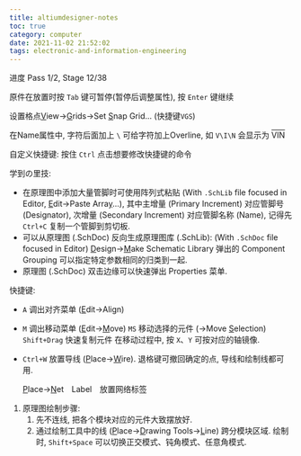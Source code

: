 ```yaml
---
title: altiumdesigner-notes
toc: true
category: computer
date: 2021-11-02 21:52:02
tags: electronic-and-information-engineering
---
```


进度 Pass 1/2, Stage 12/38

<!-- more -->

原件在放置时按 `Tab` 键可暂停(暂停后调整属性), 按 `Enter` 键继续

设置格点<ins>V</ins>iew-><ins>G</ins>rids->Set <ins>S</ins>nap Grid... (快捷键`VGS`)

在Name属性中, 字符后面加上 `\` 可给字符加上Overline, 如 `V\I\N` 会显示为 <span style="text-decoration:overline">VIN</span>

自定义快捷键: 按住 `Ctrl` 点击想要修改快捷键的命令

学到の里技:
* 在原理图中添加大量管脚时可使用阵列式粘贴 (With `.SchLib` file focused in Editor, <u>E</u>dit->Paste Arra<u>y</u>...), 其中主增量 (Primary Increment) 对应管脚号 (Designator), 次增量 (Secondary Increment) 对应管脚名称 (Name), 记得先 `Ctrl+C` 复制一个管脚到剪切板.
* 可以从原理图 (.SchDoc) 反向生成原理图库 (.SchLib): (With `.SchDoc` file focused in Editor) <u>D</u>esign-><u>M</u>ake Schematic Library
  弹出的 Component Grouping 可以指定特定参数相同的归类到一起.
* 原理图 (.SchDoc) 双击边缘可以快速弹出 Properties 菜单.

快捷键:
* `A` 调出对齐菜单 (<u>E</u>dit->Ali<u>g</u>n)
* `M` 调出移动菜单 (<u>E</u>dit-><u>M</u>ove)
  `MS` 移动选择的元件 (->Move <u>S</u>election)
`Shift+Drag` 快速复制元件
  在移动过程中, 按 `X`、`Y` 可按对应的轴镜像.
* `Ctrl+W` 放置导线 (<u>P</u>lace-><u>W</u>ire).
  退格键可撤回确定的点, 导线和绘制线都可用.

  <u>P</u>lace-><u>N</u>et　Label　放置网络标签

1. 原理图绘制步骤:
   1. 先不连线, 把各个模块对应的元件大致摆放好.
   2. 通过绘制工具中的线 (<u>P</u>lace-><u>D</u>rawing Tools-><u>L</u>ine) 跨分模块区域.
      绘制时, `Shift+Space` 可以切换正交模式、钝角模式、任意角模式.